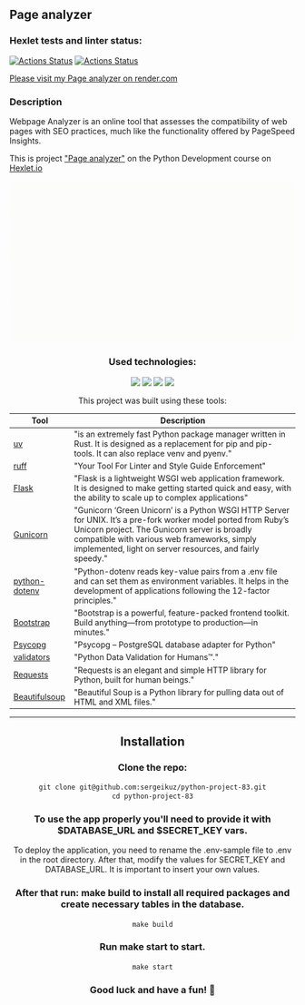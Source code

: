 ## Page analyzer
### Hexlet tests and linter status:
[![Actions Status](https://github.com/sergeikuz/python-project-83/actions/workflows/hexlet-check.yml/badge.svg)](https://github.com/sergeikuz/python-project-83/actions)
[![Actions Status](https://github.com/sergeikuz/python-project-83/actions/workflows/workflow.yml/badge.svg)](https://github.com/sergeikuz/python-project-83/actions)

[Please visit my Page analyzer on render.com](https://python-project-83-swyv.onrender.com)

### Description
Webpage Analyzer is an online tool that assesses the compatibility of web pages with SEO practices, much like the functionality offered by PageSpeed Insights.

This is project ["Page analyzer"](https://ru.hexlet.io/programs/python/projects/83) on the Python Development course on [Hexlet.io](https://ru.hexlet.io/programs/python)

<div id="header" align="center">
  <img src="https://github.com/sergeikuz/sergeikuz/blob/main/shrine20250206-149215-nplo4j.gif"/>
</div>
<div id="badges" align="center">

### Used technologies:
[![](https://img.shields.io/badge/language-python-blue)](https://www.python.org/)
[![](https://img.shields.io/badge/library-datetime-red)](https://docs.python.org/3/library/datetime.html)
[![](https://img.shields.io/badge/library-urllib.parse-yellow)](https://docs.python.org/3/library/urllib.parse.html#urllib.parse.urlparseL)
[![](https://img.shields.io/badge/library-gunicorn-brightgreen)](https://docs.python.org/3/library/json.html)

This project was built using these tools:

| Tool                                                                        | Description                                             |
|-----------------------------------------------------------------------------|---------------------------------------------------------|
| [uv](https://docs.astral.sh/uv/)                                        | "is an extremely fast Python package manager written in Rust. It is designed as a replacement for pip and pip-tools. It can also replace venv and pyenv."  |            |
| [ruff](https://docs.astral.sh/ruff/)               | "Your Tool For Linter and Style Guide Enforcement"|
| [Flask](https://flask.palletsprojects.com/en/stable/)               | "Flask is a lightweight WSGI web application framework. It is designed to make getting started quick and easy, with the ability to scale up to complex applications" |
| [Gunicorn](https://docs.gunicorn.org/en/latest/index.html)                                        | "Gunicorn ‘Green Unicorn’ is a Python WSGI HTTP Server for UNIX. It’s a pre-fork worker model ported from Ruby’s Unicorn project. The Gunicorn server is broadly compatible with various web frameworks, simply implemented, light on server resources, and fairly speedy."  |
| [python-dotenv](https://pypi.org/project/python-dotenv/)                                        | "Python-dotenv reads key-value pairs from a .env file and can set them as environment variables. It helps in the development of applications following the 12-factor principles."  |
| [Bootstrap](https://getbootstrap.com/docs/5.3/getting-started/introduction/)                                        | "Bootstrap is a powerful, feature-packed frontend toolkit. Build anything—from prototype to production—in minutes."  |
| [Psycopg](https://getbootstrap.com/docs/5.3/getting-started/introduction/)                                        | "Psycopg – PostgreSQL database adapter for Python"  |
| [validators](https://validators.readthedocs.io/en/latest/#module-validators.url)                                        | "Python Data Validation for Humans™."  |
| [Requests](https://requests.readthedocs.io/en/latest/)                                        | "Requests is an elegant and simple HTTP library for Python, built for human beings."  |
| [Beautifulsoup](https://www.crummy.com/software/BeautifulSoup/bs4/doc/)                                        | "Beautiful Soup is a Python library for pulling data out of HTML and XML files."  |
---

## Installation
### Clone the repo:
```
git clone git@github.com:sergeikuz/python-project-83.git
cd python-project-83
```
### To use the app properly you'll need to provide it with $DATABASE_URL and $SECRET_KEY vars.
To deploy the application, you need to rename the .env-sample file to .env in the root directory. After that, modify the values for SECRET_KEY and DATABASE_URL. It is important to insert your own values.

### After that run: make build to install all required packages and create necessary tables in the database.
```
make build
```
### Run make start to start.

```
make start
```

### Good luck and have a fun! 🤚

